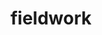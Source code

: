 ---
layout: default
title: fieldwork
name: fieldwork
fullname: ibm-cds-labs/fieldwork
description: Offline geodata sync and editing with Cloudant NoSQL JSON DBaaS
watchers: 2
stars: 2
forks: 1
languages: JavaScript, CSS, HTML
tech: Bluemix, Cloudant
level: Beginner
giturl: https://github.com/ibm-cds-labs/fieldwork
---
